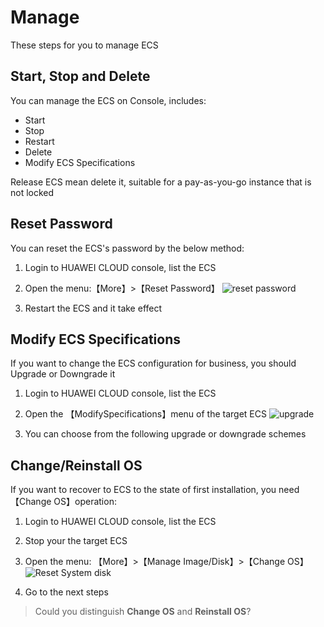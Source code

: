 # Manage

These steps for you to manage ECS

## Start, Stop and Delete

You can manage the ECS on Console, includes:

- Start
- Stop
- Restart
- Delete
- Modify ECS Specifications

Release ECS mean delete it, suitable for a pay-as-you-go instance that is not locked

## Reset Password

You can reset the ECS's password by the below method: 

1. Login to HUAWEI CLOUD console, list the ECS

2. Open the menu:【More】>【Reset Password】
   ![reset password](https://libs.websoft9.com/Websoft9/DocsPicture/en/huaweicloud/huaweicloud-resetpw-websoft9.png)

3. Restart the ECS and it take effect

## Modify ECS Specifications

If you want to change the ECS configuration for business, you should Upgrade or Downgrade it

1. Login to HUAWEI CLOUD console, list the ECS

2. Open the 【ModifySpecifications】menu of the target ECS
   ![upgrade](https://libs.websoft9.com/Websoft9/DocsPicture/en/huaweicloud/huaweicloud-changeecsconfigure-websoft9.png)

3. You can choose from the following upgrade or downgrade schemes

## Change/Reinstall OS

If you want to recover to ECS to the state of first installation, you need 【Change OS】operation: 

1. Login to HUAWEI CLOUD console, list the ECS

2. Stop your the target ECS

2. Open the menu: 【More】>【Manage Image/Disk】>【Change OS】
   ![Reset System disk](https://libs.websoft9.com/Websoft9/DocsPicture/en/huaweicloud/huaweicloud-iniecs-websoft9.png)

3. Go to the next steps

> Could you distinguish **Change OS** and **Reinstall OS**?